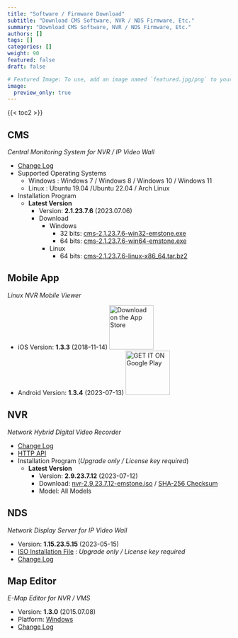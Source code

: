 ```yaml
---
title: "Software / Firmware Download"
subtitle: "Download CMS Software, NVR / NDS Firmware, Etc."
summary: "Download CMS Software, NVR / NDS Firmware, Etc."
authors: []
tags: []
categories: []
weight: 90
featured: false
draft: false

# Featured Image: To use, add an image named `featured.jpg/png` to your page's folder.
image:
  preview_only: true
---
```


{{< toc2 >}}

## CMS

*Central Monitoring System for NVR / IP Video Wall*

- [Change Log](/docs/cms/changelog/cms21.html)
- Supported Operating Systems
  - Windows : Windows 7 / Windows 8 / Windows 10 / Windows 11
  - Linux : Ubuntu 19.04 /Ubuntu 22.04 / Arch Linux
- Installation Program
  - **Latest Version**
    - Version: **2.1.23.7.6** (2023.07.06)
    - Download
      - Windows
        - 32 bits: [cms-2.1.23.7.6-win32-emstone.exe](https://www.emstone.com/data/cms/cms-2.1.23.7.6-win32-emstone.exe)
        - 64 bits: [cms-2.1.23.7.6-win64-emstone.exe](https://www.emstone.com/data/cms/cms-2.1.23.7.6-win64-emstone.exe)
      - Linux
        - 64 bits: [cms-2.1.23.7.6-linux-x86_64.tar.bz2](https://www.emstone.com/data/cms/cms-2.1.23.7.6-linux-x86_64.tar.bz2)

## Mobile App

*Linux NVR Mobile Viewer*

- iOS Version: **1.3.3** (2018-11-14)
  <a href="https://apps.apple.com/kr/app/linux-nvr-mobile-viewer/id561848768" target="_blank"><img width="100px" src="/img/app-store-badge.png" alt="Download on the App Store" class="d-inline-block py-0 my-2"></a>
- Android Version: **1.3.4** (2023-07-13)
  <a href="https://play.google.com/store/apps/details?id=com.emstone.moview" target="_blank"><img width="100px" src="/img/google-play-badge.png" alt="GET IT ON Google Play" class="d-inline-block py-0 my-2"></a>

## NVR

*Network Hybrid Digital Video Recorder*

- [Change Log](/docs/dvr/changelog/nvr29.html)
- [HTTP API](/docs/dvr/http/)
- Installation Program (*Upgrade only / License key required*)
  - **Latest Version**
    - Version: **2.9.23.7.12** (2023-07-12)
    - Download: [nvr-2.9.23.7.12-emstone.iso](https://www.emstone.com/data/dvr/nvr-2.9.23.7.12-emstone.iso)
                / [SHA-256 Checksum](https://www.emstone.com/data/dvr/nvr-2.9.23.7.12-emstone.iso-sha256.txt)
    - Model: All Models

## NDS

*Network Display Server for IP Video Wall*

- Version: **1.15.23.5.15** (2023-05-15)
- [ISO Installation File](https://www.emstone.com/data/nds/nds-1.15.23.5.15.iso)
   : *Upgrade only / License key required*
- [Change Log](/docs/nds/ChangeLog.html)

## Map Editor

*E-Map Editor for NVR / VMS*

- Version: **1.3.0** (2015.07.08)
- Platform: [Windows](https://www.emstone.com/data/vms/mapedit/vms-mapedit-1.3.0-win-ia32-20150708.zip)
- [Change Log](https://www.emstone.com/data/https://github.com/nvrsw/mapedit/blob/master/ChangeLog.md)

